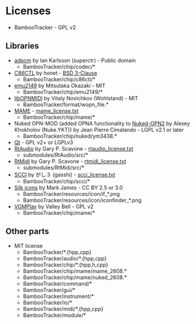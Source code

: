 # Licenses
- BambooTracker - GPL v2

## Libraries
- [adpcm](https://github.com/superctr/adpcm) by Ian Karlsson (superctr) - Public domain
  - BambooTracker/chip/codec/*
- [C86CTL](https://github.com/honet/c86ctl) by honet - [BSD 3-Clause](./c86ctl_lisence.txt)
  - BambooTracker/chip/c86ctl/*
- [emu2149](https://github.com/digital-sound-antiques/emu2149) by Mitsutaka Okazaki - MIT
  - BambooTracker/chip/emu2149/*
- [libOPNMIDI](https://github.com/Wohlstand/libOPNMIDI) by Vitaly Novichkov (Wohlstand) - MIT
  - BambooTracker/format/wopn_file.*
- [MAME](https://github.com/mamedev/mame) - [mame_license.txt](./mame_license.txt)
  - BambooTracker/chip/mame/*
- Nuked OPN-MOD (added OPNA functionality to [Nuked-OPN2](https://github.com/nukeykt/Nuked-OPN2) by Alexey Khokholov (Nuke.YKT)) by Jean Pierre Cimalando - LGPL v2.1 or later
  - BambooTracker/chip/nuked/ym3438.*
- [Qt](https://www.qt.io/) - GPL v2+ or LGPLv3
- [RtAudio](http://www.music.mcgill.ca/~gary/rtaudio/) by Gary P. Scavone - [rtaudio_license.txt](./rtaudio_license.txt)
  - submodules/RtAudio/src/*
- [RtMidi](https://github.com/Wohlstand/rtmidi) by Gary P. Scavone - [rtmidi_license.txt](./rtmidi_license.txt)
  - submodules/RtMidi/src/*
- [SCCI](http://www.pyonpyon.jp/~gasshi/fm/scci.html) by がし３ (gasshi) - [scci_license.txt](./scci_license.txt)
  - BambooTracker/chip/scci/*
- [Silk icons](http://www.famfamfam.com/lab/icons/silk/) by Mark James - CC BY 2.5 or 3.0
  - BambooTracker/resources/icon/if_*.png
  - BambooTracker/resources/icon/iconfinder_*.png
- [VGMPlay](https://github.com/vgmrips/vgmplay) by Valley Bell - GPL v2
  - BambooTracker/chip/mame/*

## Other parts
- MIT license
  - BambooTracker/*.{hpp,cpp}
  - BambooTracker/audio/*.{hpp,cpp}
  - BambooTracker/chip/*.{hpp,h,cpp}
  - BambooTracker/chip/mame/mame_2608.*
  - BambooTracker/chip/mame/nuked_2608.*
  - BambooTracker/command/*
  - BambooTracker/gui/*
  - BambooTracker/instrument/*
  - BambooTracker/io/*
  - BambooTracker/midi/*.{hpp,cpp}
  - BambooTracker/module/*
